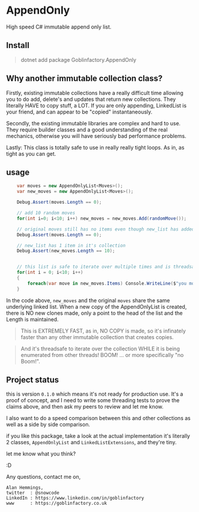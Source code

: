 # AppendOnly

High speed C#  immutable append only list. 

## Install 

> dotnet add package Goblinfactory.AppendOnly

## Why another immutable collection class?

Firstly, existing immutable collections have a really difficult time allowing you to do add, delete's and updates that return new collections. They literally HAVE to copy stuff, a LOT. If you are only appending, LinkedList is your friend, and can appear to be "copied" instantaneously.

Secondly, the existing immutable libraries are complex and hard to use. They require builder classes and a good understanding of the real mechanics, otherwise you will have seriously bad performance problems.

Lastly: This class is totally safe to use in really really tight loops. As in, as tight as you can get.

## usage

```csharp
    var moves = new AppendOnlyList<Moves>();
    var new_moves = new AppendOnlyList<Moves>();

    Debug.Assert(moves.Length == 0);

    // add 10 random moves 
    for(int i=0; i<10; i++) new_moves = new_moves.Add(randomMove());

    // original moves still has no items even though new_list has added an item to the List.
    Debug.Assert(moves.Length == 0);

    // new_list has 1 item in it's collection
    Debug.Assert(new_moves.Length == 10);


    // this list is safe to iterate over multiple times and is threadsafe
    for(int i = 0; i<10; i++)
    {
        foreach(var move in new_moves.Items) Console.WriteLine($"you moved {move.ToString()}");
    }
```

In the code above, `new_moves` and the original `moves` share the same underlying linked list. When a new copy of the AppendOnlyList is created, there
is NO new clones made, only a point to the head of the list and the Length is maintained.

> This is EXTREMELY FAST, as in, NO COPY is made, so it's infinately faster than any other immutable collection that creates copies.

> And it's threadsafe to iterate over the collection WHILE it is being enumerated from other threads! BOOM! ... or more specifically "no Boom!".

## Project status

this is version `0.1.0` which means it's not ready for production use. It's a proof of concept, and I need to write some threading tests to prove the claims above, and then ask my peers to review and let me know.

I also want to do a speed comparison between this and other collections as well as a side by side comparison.

if you like this package, take a look at the actual implementation it's literally 2 classes, `AppendOnlyList` and `LinkedListExtensions`, and they're tiny.

let me know what you think?

:D

Any questions, contact me on, 

```
Alan Hemmings, 
twitter  : @snowcode 
LinkedIn : https://www.linkedin.com/in/goblinfactory
www      : https://goblinfactory.co.uk

```

